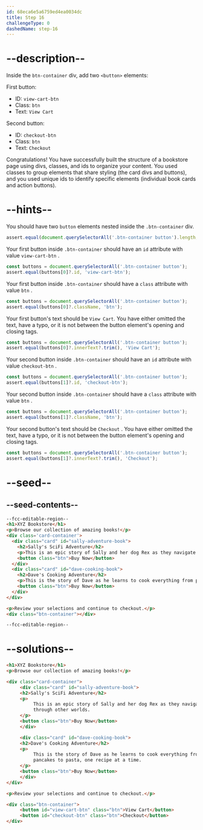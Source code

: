 ```yaml
---
id: 68eca6e5a6759ed4ea0034dc
title: Step 16
challengeType: 0
dashedName: step-16
---
```


# --description--

Inside the `btn-container` div, add two `<button>` elements:

First button:

- ID: `view-cart-btn`
- Class: `btn`
- Text: `View Cart`

Second button:

- ID: `checkout-btn`
- Class: `btn`
- Text: `Checkout`


Congratulations! You have successfully built the structure of a bookstore page using divs, classes, and ids to organize your content. You used classes to group elements that share styling (the card divs and buttons), and you used unique ids to identify specific elements (individual book cards and action buttons).

# --hints--

You should have two `button` elements nested inside the `.btn-container` div.

```js
assert.equal(document.querySelectorAll('.btn-container button').length, 2);
```

Your first button inside `.btn-container` should have an `id` attribute with value `view-cart-btn` .

```js
const buttons = document.querySelectorAll('.btn-container button');
assert.equal(buttons[0]?.id, 'view-cart-btn');
```

Your first button inside `.btn-container` should have a `class` attribute with value `btn` .

```js
const buttons = document.querySelectorAll('.btn-container button');
assert.equal(buttons[0]?.className, 'btn');
```

Your first button's text should be `View Cart`. You have either omitted the text, have a typo, or it is not between the button element's opening and closing tags.

```js
const buttons = document.querySelectorAll('.btn-container button');
assert.equal(buttons[0]?.innerText?.trim(), 'View Cart');
```

Your second button inside `.btn-container` should have an `id` attribute with value `checkout-btn` .

```js
const buttons = document.querySelectorAll('.btn-container button');
assert.equal(buttons[1]?.id, 'checkout-btn');
```

Your second button inside `.btn-container` should have a `class` attribute with value `btn` .

```js
const buttons = document.querySelectorAll('.btn-container button');
assert.equal(buttons[1]?.className, 'btn');
```

Your second button's text should be `Checkout` . You have either omitted the text, have a typo, or it is not between the button element's opening and closing tags.

```js
const buttons = document.querySelectorAll('.btn-container button');
assert.equal(buttons[1]?.innerText?.trim(), 'Checkout');
```

# --seed--

## --seed-contents--

```html
--fcc-editable-region--
<h1>XYZ Bookstore</h1>
<p>Browse our collection of amazing books!</p>
<div class='card-container'>
  <div class="card" id="sally-adventure-book">
    <h2>Sally's SciFi Adventure</h2>
    <p>This is an epic story of Sally and her dog Rex as they navigate through other worlds.</p>
    <button class="btn">Buy Now</button>
  </div>
  <div class="card" id="dave-cooking-book">
    <h2>Dave's Cooking Adventure</h2>
    <p>This is the story of Dave as he learns to cook everything from pancakes to pasta, one recipe at a time.</p>
    <button class="btn">Buy Now</button>
  </div>
</div>

<p>Review your selections and continue to checkout.</p>
<div class="btn-container"></div>

--fcc-editable-region--
```

# --solutions--

```html
<h1>XYZ Bookstore</h1>
<p>Browse our collection of amazing books!</p>

<div class="card-container">
     <div class="card" id="sally-adventure-book">
     <h2>Sally's SciFi Adventure</h2>
     <p>
          This is an epic story of Sally and her dog Rex as they navigate
          through other worlds.
     </p>
     <button class="btn">Buy Now</button>
     </div>

     <div class="card" id="dave-cooking-book">
     <h2>Dave's Cooking Adventure</h2>
     <p>
          This is the story of Dave as he learns to cook everything from
          pancakes to pasta, one recipe at a time.
     </p>
     <button class="btn">Buy Now</button>
     </div>
</div>

<p>Review your selections and continue to checkout.</p>

<div class="btn-container">
     <button id="view-cart-btn" class="btn">View Cart</button>
     <button id="checkout-btn" class="btn">Checkout</button>
</div>
```
